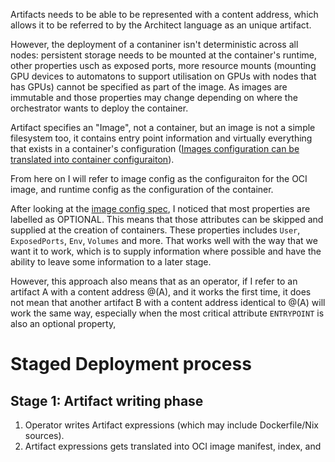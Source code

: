 Artifacts needs to be able to be represented with a content address, which allows it to be referred to by the Architect language as an unique artifact.

However, the deployment of a contaniner isn't deterministic across all nodes: persistent storage needs to be mounted at the container's runtime, other properties usch as exposed ports, more resource mounts (mounting GPU devices to automatons to support utilisation on GPUs with nodes that has GPUs) cannot be specified as part of the image. As images are immutable and those properties may change depending on where the orchestrator wants to deploy the container.

Artifact specifies an "Image", not a container, but an image is not a simple filesystem too, it contains entry point information and virtually everything that exists in a container's configuration ([Images configuration can be translated into container configuraiton](https://github.com/opencontainers/image-spec/blob/master/conversion.md)). 

From here on I will refer to image config as the configuraiton for the OCI image, and runtime config as the configuration of the container.

After looking at the [image config spec](https://github.com/opencontainers/image-spec/blob/master/config.md), I noticed that most properties are labelled as OPTIONAL. This means that those attributes can be skipped and supplied at the creation of containers. These properties includes `User`, `ExposedPorts`, `Env`, `Volumes` and more. That works well with the way that we want it to work, which is to supply information where possible and have the ability to leave some information to a later stage.

However, this approach also means that as an operator, if I refer to an artifact A with a content address @(A), and it works the first time, it does not mean that another artifact B with a content address identical to @(A) will work the same way, especially when the most critical attribute `ENTRYPOINT` is also an optional property,

# Staged Deployment process
## Stage 1: Artifact writing phase
1. Operator writes Artifact expressions (which may include Dockerfile/Nix sources).
2. Artifact expressions gets translated into OCI image manifest, index, and 

